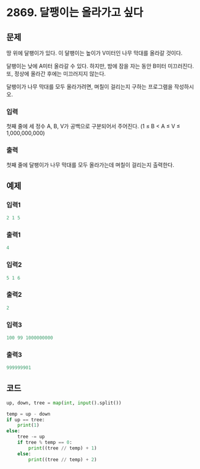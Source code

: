 # 2869. 달팽이는 올라가고 싶다



## 문제

땅 위에 달팽이가 있다. 이 달팽이는 높이가 V미터인 나무 막대를 올라갈 것이다.

달팽이는 낮에 A미터 올라갈 수 있다. 하지만, 밤에 잠을 자는 동안 B미터 미끄러진다. 또, 정상에 올라간 후에는 미끄러지지 않는다.

달팽이가 나무 막대를 모두 올라가려면, 며칠이 걸리는지 구하는 프로그램을 작성하시오.

### 입력

첫째 줄에 세 정수 A, B, V가 공백으로 구분되어서 주어진다. (1 ≤ B < A ≤ V ≤ 1,000,000,000)

### 출력

첫째 줄에 달팽이가 나무 막대를 모두 올라가는데 며칠이 걸리는지 출력한다.



## 예제

### 입력1

```python
2 1 5
```

### 출력1

```python
4
```



### 입력2

```python
5 1 6
```

### 출력2

```python
2
```



### 입력3

```python
100 99 1000000000
```

### 출력3

```python
999999901
```





## 코드

```python
up, down, tree = map(int, input().split())

temp = up - down
if up == tree:
    print(1)
else:
    tree -= up
    if tree % temp == 0:
        print((tree // temp) + 1)
    else:
        print((tree // temp) + 2)
```



















